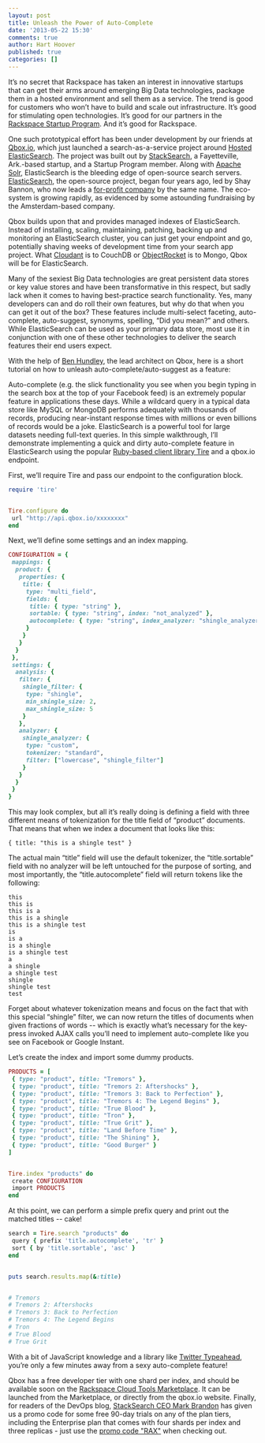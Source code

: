 ```yaml
---
layout: post
title: Unleash the Power of Auto-Complete
date: '2013-05-22 15:30'
comments: true
author: Hart Hoover
published: true
categories: []
---
```

It’s no secret that Rackspace has taken an interest in innovative startups that can get their arms around emerging Big Data technologies, package them in a hosted environment and sell them as a service. The trend is good for customers who won’t have to build and scale out infrastructure. It’s good for stimulating open technologies. It’s good for our partners in the [Rackspace Startup Program][1]. And it’s good for Rackspace.

One such prototypical effort has been under development by our friends at [Qbox.io][2], which just launched a search-as-a-service project around [Hosted ElasticSearch][2]. The project was built out by [StackSearch][3], a Fayetteville, Ark.-based startup, and a Startup Program member. Along with [Apache Solr][4], ElasticSearch is the bleeding edge of open-source search servers. [ElasticSearch][5], the open-source project, began four years ago, led by Shay Bannon, who now leads a [for-profit company][6] by the same name. The eco-system is growing rapidly, as evidenced by some astounding fundraising by the Amsterdam-based company.<!-- more -->

Qbox builds upon that and provides managed indexes of ElasticSearch. Instead of installing, scaling, maintaining, patching, backing up and monitoring an ElasticSearch cluster, you can just get your endpoint and go, potentially shaving weeks of development time from your search app project. What [Cloudant][7] is to CouchDB or [ObjectRocket][8] is to Mongo, Qbox will be for ElasticSearch.

Many of the sexiest Big Data technologies are great persistent data stores or key value stores and have been transformative in this respect, but sadly lack when it comes to having best-practice search functionality. Yes, many developers can and do roll their own features, but why do that when you can get it out of the box? These features include multi-select faceting, auto-complete, auto-suggest, synonyms, spelling, “Did you mean?” and others.  While ElasticSearch can be used as your primary data store, most use it in conjunction with one of these other technologies to deliver the search features their end users expect.

With the help of [Ben Hundley][9], the lead architect on Qbox, here is a short tutorial on how to unleash auto-complete/auto-suggest as a feature:

Auto-complete (e.g. the slick functionality you see when you begin typing in the search box at the top of your Facebook feed) is an extremely popular feature in applications these days. While a wildcard query in a typical data store like MySQL or MongoDB performs adequately with thousands of records, producing near-instant response times with millions or even billions of records would be a joke. ElasticSearch is a powerful tool for large datasets needing full-text queries. In this simple walkthrough, I’ll demonstrate implementing a quick and dirty auto-complete feature in ElasticSearch using the popular [Ruby-based client library Tire][10] and a qbox.io endpoint.

First, we’ll require Tire and pass our endpoint to the configuration block.

```ruby
require 'tire'


Tire.configure do
 url "http://api.qbox.io/xxxxxxxx"
end
```

Next, we’ll define some settings and an index mapping.

```ruby
CONFIGURATION = {
 mappings: {
  product: {
   properties: {
    title: {
     type: "multi_field",
     fields: {
      title: { type: "string" },
      sortable: { type: "string", index: "not_analyzed" },
      autocomplete: { type: "string", index_analyzer: "shingle_analyzer" }
     }
    }
   }
  }
 },
 settings: {
  analysis: {
   filter: {
    shingle_filter: {
     type: "shingle",
     min_shingle_size: 2,
     max_shingle_size: 5
    }
   },
   analyzer: {
    shingle_analyzer: {
     type: "custom",
     tokenizer: "standard",
     filter: ["lowercase", "shingle_filter"]
    }
   }
  }
 }
}
```

This may look complex, but all it’s really doing is defining a field with three different means of tokenization for the title field of “product” documents. That means that when we index a document that looks like this:

```
{ title: "this is a shingle test" }
```

The actual main “title” field will use the default tokenizer, the “title.sortable” field with no analyzer will be left untouched for the purpose of sorting, and most importantly, the “title.autocomplete” field will return tokens like the following:

```
this
this is
this is a
this is a shingle
this is a shingle test
is
is a
is a shingle
is a shingle test
a
a shingle
a shingle test
shingle
shingle test
test
```

Forget about whatever tokenization means and focus on the fact that with this special “shingle” filter, we can now return the titles of documents when given fractions of words -- which is exactly what’s necessary for the key-press invoked AJAX calls you’ll need to implement auto-complete like you see on Facebook or Google Instant.

Let’s create the index and import some dummy products.

```ruby
PRODUCTS = [
 { type: "product", title: "Tremors" },
 { type: "product", title: "Tremors 2: Aftershocks" },
 { type: "product", title: "Tremors 3: Back to Perfection" },
 { type: "product", title: "Tremors 4: The Legend Begins" },
 { type: "product", title: "True Blood" },
 { type: "product", title: "Tron" },
 { type: "product", title: "True Grit" },
 { type: "product", title: "Land Before Time" },
 { type: "product", title: "The Shining" },
 { type: "product", title: "Good Burger" }
]


Tire.index "products" do
 create CONFIGURATION
 import PRODUCTS
end
```

At this point, we can perform a simple prefix query and print out the matched titles -- cake!

```ruby
search = Tire.search "products" do
 query { prefix 'title.autocomplete', 'tr' }
 sort { by 'title.sortable', 'asc' }
end


puts search.results.map(&:title)


# Tremors
# Tremors 2: Aftershocks
# Tremors 3: Back to Perfection
# Tremors 4: The Legend Begins
# Tron
# True Blood
# True Grit
```

With a bit of JavaScript knowledge and a library like [Twitter Typeahead][11], you’re only a few minutes away from a sexy auto-complete feature!

Qbox has a free developer tier with one shard per index, and should be available soon on the [Rackspace Cloud Tools Marketplace][12]. It can be launched from the Marketplace, or directly from the qbox.io website. Finally, for readers of the DevOps blog, [StackSearch CEO Mark Brandon][13] has given us a promo code for some free 90-day trials on any of the plan tiers, including the Enterprise plan that comes with four shards per index and three replicas - just use the [promo code "RAX"][14] when checking out. 

[1]: http://www.rackspacestartups.com/
[2]: http://qbox.io
[3]: http://stacksearch.com/
[4]: http://lucene.apache.org/solr/
[5]: http://elasticsearch.org
[6]: http://elasticsearch.com
[7]: http://www.rackspace.com/blog/were-investing-in-cloudant-for-nosql-dbaas/
[8]: http://www.rackspace.com/blog/newsarticles/objectrocket/
[9]: http://about.me/benhundley
[10]: https://github.com/karmi/tire
[11]: https://github.com/twitter/typeahead.js/
[12]: https://cloudtools.rackspace.com/home
[13]: http://about.me/markebrandon
[14]: https://qbox.io/signup?promotion_code=RAX
